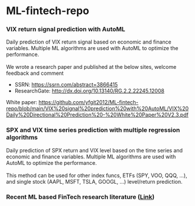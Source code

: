 # ML-fintech-repo

### VIX return signal prediction with AutoML

Daily prediction of VIX return signal based on economic and finance variables. Multiple ML algorithms are used with AutoML to optimize the performance. <br><br>
We wrote a research paper and published at the below sites, welcome feedback and comment <br>
- SSRN: https://ssrn.com/abstract=3866415
- ResearchGate: http://dx.doi.org/10.13140/RG.2.2.22245.12008  

White paper: https://github.com/yfgit2012/ML-fintech-repo/blob/main/VIX%20signal%20prediction%20with%20AutoML/VIX%20Daily%20Directional%20Prediction%20-%20White%20Paper%20V2.3.pdf
 
### SPX and VIX time series prediction with multiple regression algorithms

Daily prediction of SPX return and VIX level based on the time series and economic and finance variables. Multiple ML algorithms are used with AutoML to optimize the performance. <br><br>
This method can be used for other index funcs, ETFs (SPY, VOO, QQQ, ...), and single stock (AAPL, MSFT, TSLA, GOOGL, ...) level/return prediction. 

### Recent ML based FinTech research literature ([Link](https://github.com/yfgit2012/ML-fintech-repo/tree/main/Literature))

